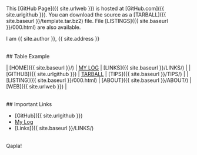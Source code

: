 ---
---

<br>
This [GitHub Page]({{ site.urlweb }}) is hosted at [GitHub.com]({{ site.urlgithub }}).
You can download the source as a
[TARBALL]({{ site.baseurl }}/template.tar.bz2) file.
File [LISTINGS]({{ site.baseurl }}/000.html) are also available.

I am {{ site.author }}, {{ site.address }}

<br>
## Table Example

| [HOME]({{ site.baseurl }}/) | [MY LOG](https://ramdhanfirdaus.github.io/os212/TXT/mylog.txt) | [LINKS]({{ site.baseurl }}/LINKS/) |
| [GITHUB]({{ site.urlgithub }}) | [TARBALL](https://os.vlsm.org/Log/ramdhanfirdaus.tar.bz2.txt) | [TIPS]({{ site.baseurl }}/TIPS/) |
| [LISTING]({{ site.baseurl }}/000.html) | [ABOUT]({{ site.baseurl }}/ABOUT/) | [WEB]({{ site.urlweb }}) |

<br>
## Important Links

* [GitHub]({{ site.urlgithub }})
* [My Log](https://ramdhanfirdaus.github.io/os212/TXT/mylog.txt)
* [Links]({{ site.baseurl }}/LINKS/)

<br>
Qapla!
